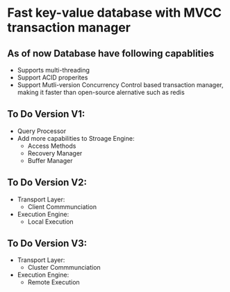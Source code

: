 # Fast key-value database with MVCC transaction manager

## As of now Database have following capablities

  - Supports multi-threading
  - Support ACID properites
  - Support Mutli-version Concurrency Control based transaction manager, making it faster than open-source alernative such as redis

## To Do Version V1:

  - Query Processor
  - Add more capabilities to Stroage Engine:
     - Access Methods
     - Recovery Manager
     - Buffer Manager

## To Do Version V2:
  - Transport Layer:
      - Client Commmunciation
  - Execution Engine:
      - Local Execution

## To Do Version V3:
  - Transport Layer:
      - Cluster Commmunciation
  - Execution Engine:
      - Remote Execution
        
